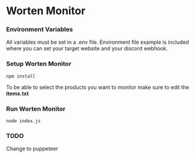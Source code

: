 # Worten Monitor

### Environment Variables

All variables must be set in a .env file.
Environment file example is included where you can set your target website and your discord webhook.

### Setup Worten Monitor

`npm install`

To be able to select the products you want to monitor make sure to edit the **items.txt**

### Run Worten Monitor

`node index.js`
 ### TODO
 Change to puppeteer
 
